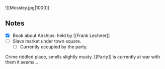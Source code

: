 ![[Mossley.jpg|1000]]

## Notes
- [x] Book about Airships: held by [[Frank Lechner]]
- [ ] Slave market under town square.
	- [ ] Currently occupied by the party.

Crime riddled place, smells slightly musty.  [[Party]] is currently at war with them it seems...